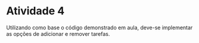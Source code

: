# Atividade 4

Utilizando como base o código demonstrado em aula, deve-se implementar as opções de adicionar e remover tarefas.
